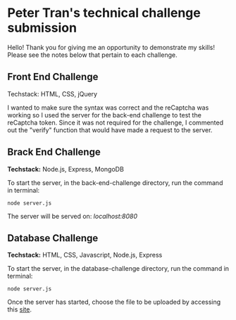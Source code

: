 # Peter Tran's technical challenge submission

Hello! Thank you for giving me an opportunity to demonstrate my skills!  Please see the notes below that pertain to each challenge.

## Front End Challenge

Techstack: HTML, CSS, jQuery

I wanted to make sure the syntax was correct and the reCaptcha was working so I used the server for the back-end challenge to test the reCaptcha token.  Since it was not required for the challenge, I commented out the "verify" function that would have made a request to the server.

## Brack End Challenge

**Techstack:** Node.js, Express, MongoDB

To start the server, in the back-end-challenge directory, run the command in terminal: 

```
node server.js
```

The server will be served on: *localhost:8080*

## Database Challenge

**Techstack:** HTML, CSS, Javascript, Node.js, Express

To start the server, in the database-challenge directory, run the command in terminal: 

```
node server.js
```

Once the server has started, choose the file to be uploaded by accessing this [site](localhost:8080).